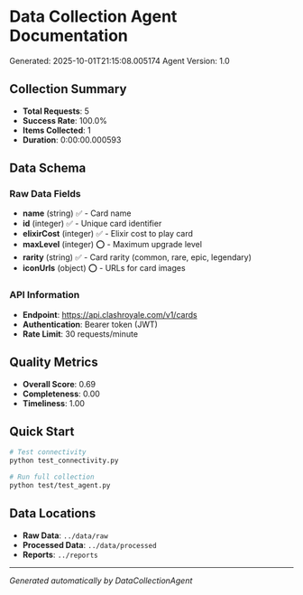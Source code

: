 # Data Collection Agent Documentation

Generated: 2025-10-01T21:15:08.005174
Agent Version: 1.0

## Collection Summary

- **Total Requests**: 5
- **Success Rate**: 100.0%
- **Items Collected**: 1
- **Duration**: 0:00:00.000593

## Data Schema

### Raw Data Fields
- **name** (string) ✅ - Card name
- **id** (integer) ✅ - Unique card identifier
- **elixirCost** (integer) ✅ - Elixir cost to play card
- **maxLevel** (integer) ⭕ - Maximum upgrade level
- **rarity** (string) ✅ - Card rarity (common, rare, epic, legendary)
- **iconUrls** (object) ⭕ - URLs for card images

### API Information
- **Endpoint**: https://api.clashroyale.com/v1/cards
- **Authentication**: Bearer token (JWT)
- **Rate Limit**: 30 requests/minute

## Quality Metrics

- **Overall Score**: 0.69
- **Completeness**: 0.00
- **Timeliness**: 1.00

## Quick Start

```bash
# Test connectivity
python test_connectivity.py

# Run full collection
python test/test_agent.py
```

## Data Locations

- **Raw Data**: `../data/raw`
- **Processed Data**: `../data/processed`
- **Reports**: `../reports`

---
*Generated automatically by DataCollectionAgent*
